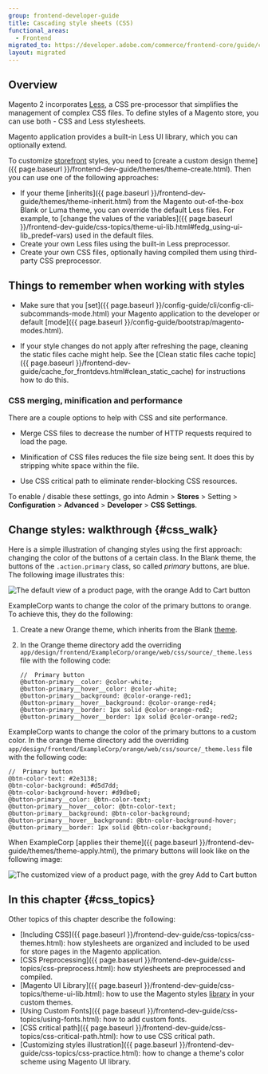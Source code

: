 ```yaml
---
group: frontend-developer-guide
title: Cascading style sheets (CSS)
functional_areas:
  - Frontend
migrated_to: https://developer.adobe.com/commerce/frontend-core/guide/css/
layout: migrated
---
```


## Overview

Magento 2 incorporates [Less](https://lesscss.org/), a CSS pre-processor that simplifies the management of complex CSS files.
To define styles of a Magento store, you can use both - CSS and Less stylesheets.

Magento application provides a built-in Less UI library, which you can optionally extend.

To customize [storefront](https://glossary.magento.com/storefront) styles, you need to [create a custom design theme]({{ page.baseurl }}/frontend-dev-guide/themes/theme-create.html). Then you can use one of the following approaches:

*  If your theme [inherits]({{ page.baseurl }}/frontend-dev-guide/themes/theme-inherit.html) from the Magento out-of-the-box Blank or Luma theme, you can override the default Less files. For example, to [change the values of the variables]({{ page.baseurl }}/frontend-dev-guide/css-topics/theme-ui-lib.html#fedg_using-ui-lib_predef-vars) used in the default files.
*  Create your own Less files using the built-in Less preprocessor.
*  Create your own CSS files, optionally having compiled them using third-party CSS preprocessor.

## Things to remember when working with styles

*  Make sure that you [set]({{ page.baseurl }}/config-guide/cli/config-cli-subcommands-mode.html) your Magento application to the developer or default [mode]({{ page.baseurl }}/config-guide/bootstrap/magento-modes.html).

*  If your style changes do not apply after refreshing the page, cleaning the static files cache might help. See the [Clean static files cache topic]({{ page.baseurl }}/frontend-dev-guide/cache_for_frontdevs.html#clean_static_cache) for instructions how to do this.

### CSS merging, minification and performance

There are a couple options to help with CSS and site performance.

*  Merge CSS files to decrease the number of HTTP requests required to load the page.

*  Minification of CSS files reduces the file size being sent. It does this by stripping white space within the file.

*  Use CSS critical path to eliminate render-blocking CSS resources.

To enable / disable these settings, go into Admin > **Stores** > Setting > **Configuration** > **Advanced** > **Developer** > **CSS Settings**.

## Change styles: walkthrough {#css_walk}

Here is a simple illustration of changing styles using the first approach: changing the color of the buttons of a certain class.
In the Blank theme, the buttons of the `.action.primary` class, so called *primary* buttons, are blue. The following image illustrates this:

![The default view of a product page, with the orange Add to Cart button]

ExampleCorp wants to change the color of the primary buttons to orange. To achieve this, they do the following:

1. Create a new Orange theme, which inherits from the Blank [theme](https://glossary.magento.com/theme).
1. In the Orange theme directory add the overriding `app/design/frontend/ExampleCorp/orange/web/css/source/_theme.less` file with the following code:

   ```less
   //  Primary button
   @button-primary__color: @color-white;
   @button-primary__hover__color: @color-white;
   @button-primary__background: @color-orange-red1;
   @button-primary__hover__background: @color-orange-red4;
   @button-primary__border: 1px solid @color-orange-red2;
   @button-primary__hover__border: 1px solid @color-orange-red2;
   ```

ExampleCorp wants to change the color of the primary buttons to a custom color. In the orange theme directory add the overriding `app/design/frontend/ExampleCorp/orange/web/css/source/_theme.less` file with the following code:

   ```less
   //  Primary button
   @btn-color-text: #2e3138;
   @btn-color-background: #d5d7dd;
   @btn-color-background-hover: #d9dbe0;
   @button-primary__color: @btn-color-text;
   @button-primary__hover__color: @btn-color-text;
   @button-primary__background: @btn-color-background;
   @button-primary__hover__background: @btn-color-background-hover;
   @button-primary__border: 1px solid @btn-color-background;
   ```

When ExampleCorp [applies their theme]({{ page.baseurl }}/frontend-dev-guide/themes/theme-apply.html), the primary buttons will look like on the following image:

![The customized view of a product page, with the grey Add to Cart button]

## In this chapter {#css_topics}

Other topics of this chapter describe the following:

*  [Including CSS]({{ page.baseurl }}/frontend-dev-guide/css-topics/css-themes.html): how stylesheets are organized and included to be used for store pages in the Magento application.
*  [CSS Preprocessing]({{ page.baseurl }}/frontend-dev-guide/css-topics/css-preprocess.html): how stylesheets are preprocessed and compiled.
*  [Magento UI Library]({{ page.baseurl }}/frontend-dev-guide/css-topics/theme-ui-lib.html): how to use the Magento styles [library](https://glossary.magento.com/library) in your custom themes.
*  [Using Custom Fonts]({{ page.baseurl }}/frontend-dev-guide/css-topics/using-fonts.html): how to add custom fonts.
*  [CSS critical path]({{ page.baseurl }}/frontend-dev-guide/css-topics/css-critical-path.html): how to use CSS critical path.
*  [Customizing styles illustration]({{ page.baseurl }}/frontend-dev-guide/css-topics/css-practice.html): how to change a theme's color scheme using Magento UI library.

[The default view of a product page, with the orange Add to Cart button]: {{site.baseurl}}/common/images/css_over1.png
[The customized view of a product page, with the grey Add to Cart button]: {{site.baseurl}}/common/images/css_over2.png
